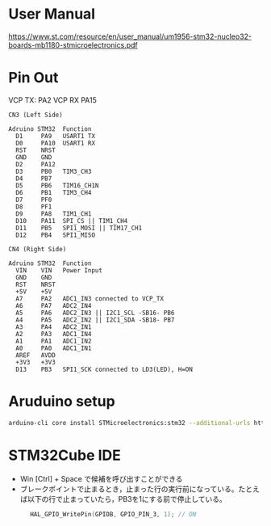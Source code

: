 # User Manual

https://www.st.com/resource/en/user_manual/um1956-stm32-nucleo32-boards-mb1180-stmicroelectronics.pdf

# Pin Out

VCP TX: PA2
VCP RX PA15

```
CN3 (Left Side)

Adruino STM32  Function
  D1     PA9   USART1 TX
  D0     PA10  USART1 RX
  RST    NRST
  GND    GND
  D2     PA12
  D3     PB0   TIM3_CH3
  D4     PB7
  D5     PB6   TIM16_CH1N
  D6     PB1   TIM3_CH4
  D7     PF0
  D8     PF1
  D9     PA8   TIM1_CH1
  D10    PA11  SPI_CS || TIM1_CH4
  D11    PB5   SPI1_MOSI || TIM17_CH1
  D12    PB4   SPI1_MISO

CN4 (Right Side)

Adruino STM32  Function
  VIN    VIN   Power Input
  GND    GND
  RST    NRST
  +5V    +5V
  A7     PA2   ADC1_IN3 connected to VCP_TX
  A6     PA7   ADC2_IN4
  A5     PA6   ADC2_IN3 || I2C1_SCL -SB16- PB6
  A4     PA5   ADC2_IN2 || I2C1_SDA -SB18- PB7
  A3     PA4   ADC2_IN1
  A2     PA3   ADC1_IN4
  A1     PA1   ADC1_IN2
  A0     PA0   ADC1_IN1
  AREF   AVDD
  +3V3   +3V3
  D13    PB3   SPI1_SCK connected to LD3(LED), H=ON
```


# Aruduino setup

```bash
arduino-cli core install STMicroelectronics:stm32 --additional-urls https://github.com/stm32duino/BoardManagerFiles/raw/main/package_stmicroelectronics_index.json
```


# STM32Cube IDE

- Win [Ctrl] + Space で候補を呼び出すことができる
- ブレークポイントで止まるとき，止まった行の実行前になっている。たとえば以下の行で止まっていたら，PB3を1にする前で停止している。

```main.c
	  HAL_GPIO_WritePin(GPIOB, GPIO_PIN_3, 1); // ON
```
